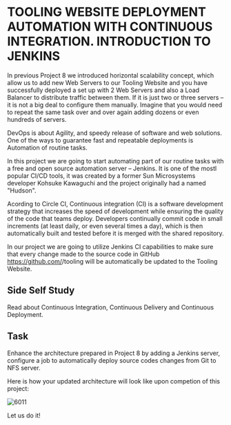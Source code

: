 # TOOLING WEBSITE DEPLOYMENT AUTOMATION WITH CONTINUOUS INTEGRATION. INTRODUCTION TO JENKINS

In previous Project 8 we introduced horizontal scalability concept, which allow us to add new Web Servers to our Tooling Website and 
you have successfully deployed a set up with 2 Web Servers and also a Load Balancer to distribute traffic between them. If it is 
just two or three servers – it is not a big deal to configure them manually. Imagine that you would need to repeat the same task over 
and over again adding dozens or even hundreds of servers.

DevOps is about Agility, and speedy release of software and web solutions. One of the ways to guarantee fast and repeatable 
deployments is Automation of routine tasks.

In this project we are going to start automating part of our routine tasks with a free and open source automation server – Jenkins. 
It is one of the mostl popular CI/CD tools, it was created by a former Sun Microsystems developer Kohsuke Kawaguchi and the project
originally had a named "Hudson".

Acording to Circle CI, Continuous integration (CI) is a software development strategy that increases the speed of development while
ensuring the quality of the code that teams deploy. Developers continually commit code in small increments (at least daily, or even
several times a day), which is then automatically built and tested before it is merged with the shared repository.

In our project we are going to utilize Jenkins CI capabilities to make sure that every change made to the source code in
GitHub https://github.com/<yourname>/tooling will be automatically be updated to the Tooling Website.

## Side Self Study
Read about Continuous Integration, Continuous Delivery and Continuous Deployment.

## Task
Enhance the architecture prepared in Project 8 by adding a Jenkins server, configure a job to automatically deploy source codes 
changes from Git to NFS server.

Here is how your updated architecture will look like upon competion of this project:
  
  
![6011](https://user-images.githubusercontent.com/85270361/210151603-8c6fedbc-4835-456a-97a9-9f282a7bfbf6.PNG)

  
Let us do it!
